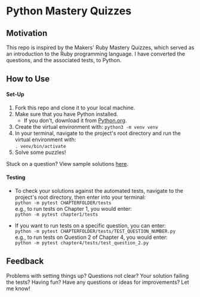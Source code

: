 # Python Mastery Quizzes

## Motivation
This repo is inspired by the Makers' Ruby Mastery Quizzes, which served as an introduction to the Ruby programming language. I have converted the questions, and the associated tests, to Python.

## How to Use 
#### Set-Up
1. Fork this repo and clone it to your local machine.
2. Make sure that you have Python installed.
    * If you don't, download it from [Python.org](https://www.python.org/).
3. Create the virtual environment with:
    `python3 -m venv venv`
4. In your terminal, navigate to the project's root directory and run the virtual environment with:  
    `. venv/bin/activate`
5. Solve some puzzles!

Stuck on a question? View sample solutions [here](https://github.com/marcusventin/python-mastery-quizzes-solutions).

#### Testing
* To check your solutions against the automated tests, navigate to the project's root directory, then enter into your terminal:  
  `python -m pytest CHAPTERFOLDER/tests`  
  e.g., to run tests on Chapter 1, you would enter:  
  `python -m pytest chapter1/tests`  

* If you want to run tests on a specific question, you can enter:  
    `python -m pytest CHAPTERFOLDER/tests/TEST_QUESTION_NUMBER.py`  
  e.g., to run tests on Question 2 of Chapter 4, you would enter:  
    `python -m pytest chapter4/tests/test_question_2.py`  


## Feedback
Problems with setting things up? Questions not clear? Your solution failing the tests? Having fun? Have any questions or ideas for improvements? Let me know!
